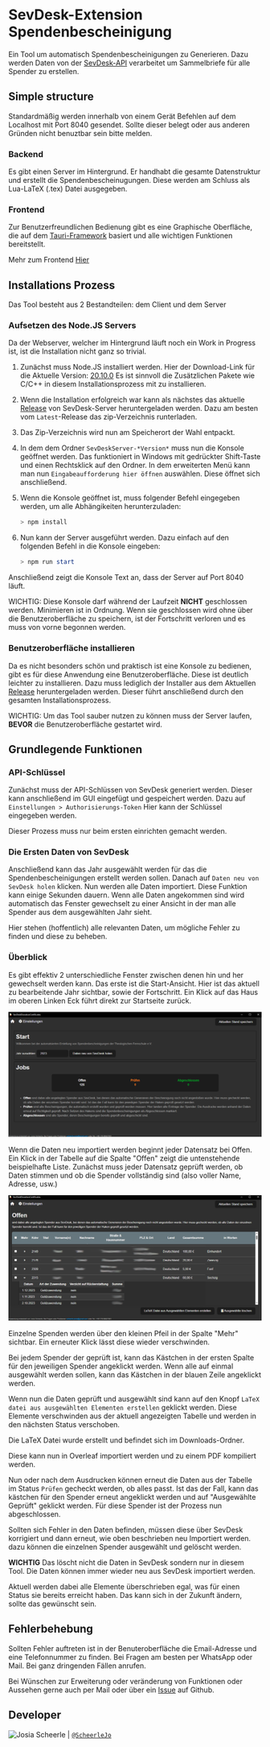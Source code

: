# SevDesk-Extension Spendenbescheinigung

Ein Tool um automatisch Spendenbescheinigungen zu Generieren. Dazu werden Daten von der [SevDesk-API](https://api.sevdesk.de/) verarbeitet um Sammelbriefe für alle Spender zu erstellen.

## Simple structure

Standardmäßig werden innerhalb von einem Gerät Befehlen auf dem Localhost mit Port 8040 gesendet. Sollte dieser belegt oder aus anderen Gründen nicht benuztbar sein bitte melden.

### Backend

Es gibt einen Server im Hintergrund. Er handhabt die gesamte Datenstruktur und erstellt die Spendenbescheinugungen. Diese werden am Schluss als Lua-LaTeX (.tex) Datei ausgegeben.

### Frontend

Zur Benutzerfreundlichen Bedienung gibt es eine Graphische Oberfläche, die auf dem [Tauri-Framework](https://tauri.app/) basiert und alle wichtigen Funktionen bereitstellt.

Mehr zum Frontend [Hier](https://github.com/ScheerleJo/SevDeskClient)

## Installations Prozess

Das Tool besteht aus 2 Bestandteilen: dem Client und dem Server

### Aufsetzen des Node.JS Servers

Da der Webserver, welcher im Hintergrund läuft noch ein Work in Progress ist, ist die Installation nicht ganz so trivial.

1. Zunächst muss Node.JS installiert werden. Hier der Download-Link für die Aktuelle Version: [20.10.0](https://nodejs.org/dist/v20.10.0/node-v20.10.0-x64.msi) Es ist sinnvoll die Zusätzlichen Pakete wie C/C++ in diesem Installationsprozess mit zu installieren.

2. Wenn die Installation erfolgreich war kann als nächstes das aktuelle [Release](https://github.com/ScheerleJo/SevDeskServer/releases) von SevDesk-Server heruntergeladen werden. Dazu am besten vom `Latest`-Release das zip-Verzeichnis runterladen.

3. Das Zip-Verzeichnis wird nun am Speicherort der Wahl entpackt.
4. In dem dem Ordner `SevDeskServer-*Version*` muss nun die Konsole geöffnet werden. Das funktioniert in Windows mit gedrückter Shift-Taste und einen Rechtsklick auf den Ordner. In dem erweiterten Menü kann man nun `Eingabeaufforderung hier öffnen` auswählen. Diese öffnet sich anschließend.
5. Wenn die Konsole geöffnet ist, muss folgender Befehl eingegeben werden, um alle Abhängikeiten herunterzuladen:

    ``` PowerShell
    > npm install
    ```

6. Nun kann der Server ausgeführt werden. Dazu einfach auf den folgenden Befehl in die Konsole eingeben:

    ``` PowerShell
    > npm run start
    ```

Anschließend zeigt die Konsole Text an, dass der Server auf Port 8040 läuft.

WICHTIG: Diese Konsole darf während der Laufzeit **NICHT** geschlossen werden. Minimieren ist in Ordnung. Wenn sie geschlossen wird ohne über die Benutzeroberfläche zu speichern, ist der Fortschritt verloren und es muss von vorne begonnen werden.

### Benutzeroberfläche installieren

Da es nicht besonders schön und praktisch ist eine Konsole zu bedienen, gibt es für diese Anwendung eine Benutzeroberfläche.
Diese ist deutlich leichter zu installieren.
Dazu muss lediglich der Installer aus dem Aktuellen [Release](https://github.com/ScheerleJo/SevDeskClient/releases) heruntergeladen werden. Dieser führt anschließend durch den gesamten Installationsprozess.

WICHTIG: Um das Tool sauber nutzen zu können muss der Server laufen, **BEVOR** die Benutzeroberfläche gestartet wird.

## Grundlegende Funktionen

### API-Schlüssel

Zunächst muss der API-Schlüssen von SevDesk generiert werden. Dieser kann anschließend im GUI eingefügt und gespeichert werden. Dazu auf `Einstellungen > Authorisierungs-Token`
Hier kann der Schlüssel eingegeben werden.

Dieser Prozess muss nur beim ersten einrichten gemacht werden.

### Die Ersten Daten von SevDesk

Anschließend kann das Jahr ausgewählt werden für das die Spendenbescheinigungen erstellt werden sollen. Danach auf `Daten neu von SevDesk holen` klicken. Nun werden alle Daten importiert.
Diese Funktion kann einige Sekunden dauern.
Wenn alle Daten angekommen sind wird automatisch das Fenster gewechselt zu einer Ansicht in der man alle Spender aus dem ausgewählten Jahr sieht.

Hier stehen (hoffentlich) alle relevanten Daten, um mögliche Fehler zu finden und diese zu beheben.

### Überblick

Es gibt effektiv 2 unterschiedliche Fenster zwischen denen hin und her gewechselt werden kann. Das erste ist die Start-Ansicht. Hier ist das aktuell zu bearbeitende Jahr sichtbar, sowie der Fortschritt. Ein Klick auf das Haus im oberen Linken Eck führt direkt zur Startseite zurück.

<img src="./Documentation/Start-Overview.png">

Wenn die Daten neu importiert werden beginnt jeder Datensatz bei Offen. Ein Klick in der Tabelle auf die Spalte "Offen" zeigt die untenstehende beispielhafte Liste. Zunächst muss jeder Datensatz geprüft werden, ob Daten stimmen und ob die Spender vollständig sind (also voller Name, Adresse, usw.)

<img src="./Documentation/Listing-Overview.png">

Einzelne Spenden werden über den kleinen Pfeil in der Spalte "Mehr" sichtbar. Ein erneuter Klick lässt diese wieder verschwinden.

Bei jedem Spender der geprüft ist, kann das Kästchen in der ersten Spalte für den jeweiligen Spender angeklickt werden. Wenn alle auf einmal ausgewählt werden sollen, kann das Kästchen in der blauen Zeile angeklickt werden.

Wenn nun die Daten geprüft und ausgewählt sind kann auf den Knopf `LaTeX datei aus ausgewählten Elementen erstellen` geklickt werden. Diese Elemente verschwinden aus der aktuell angezeigten Tabelle und werden in den nächsten Status verschoben.

Die LaTeX Datei wurde erstellt und befindet sich im Downloads-Ordner.

Diese kann nun in Overleaf importiert werden und zu einem PDF kompiliert werden.

Nun oder nach dem Ausdrucken können erneut die Daten aus der Tabelle im Status `Prüfen` gecheckt werden, ob alles passt. Ist das der Fall, kann das kästchen für den Spender erneut angeklickt werden und auf "Ausgewählte Geprüft" geklickt werden. Für diese Spender ist der Prozess nun abgeschlossen.

Sollten sich Fehler in den Daten befinden, müssen diese über SevDesk korrigiert und dann erneut, wie oben beschrieben neu Importiert werden. dazu können die einzelnen Spender ausgewählt und gelöscht werden.

**WICHTIG** Das löscht nicht die Daten in SevDesk sondern nur in diesem Tool. Die Daten können immer wieder neu aus SevDesk importiert werden.

Aktuell werden dabei alle Elemente überschrieben egal, was für einen Status sie bereits erreicht haben. Das kann sich in der Zukunft ändern, sollte das gewünscht sein.

## Fehlerbehebung

Sollten Fehler auftreten ist in der Benuteroberfläche die Email-Adresse und eine Telefonnummer zu finden. Bei Fragen am besten per WhatsApp oder Mail. Bei ganz dringenden Fällen anrufen.

Bei Wünschen zur Erweiterung oder veränderung von Funktionen oder Aussehen gerne auch per Mail oder über ein [Issue](https://github.com/ScheerleJo/SevDeskServer/issues) auf Github.

## Developer

<img src="https://avatars.githubusercontent.com/ScheerleJo" height="50px" title="Josia Scheerle"/> | [`@ScheerleJo`](https://github.com/ScheerleJo)